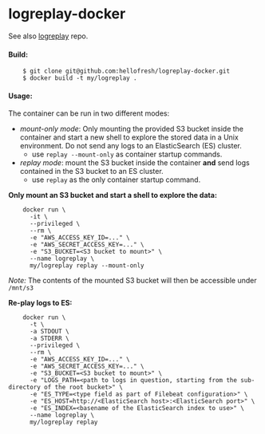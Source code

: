 logreplay-docker
============

See also [logreplay](https://github.com/hellofresh/logreplay) repo.

#### Build:

        $ git clone git@github.com:hellofresh/logreplay-docker.git
        $ docker build -t my/logreplay .

#### Usage:

The container can be run in two different modes:  
  - _mount-only mode_: Only mounting the provided S3 bucket inside the container and start a new shell to explore the stored data in a Unix environment. Do not send any logs to an ElasticSearch (ES) cluster.
    - use `replay --mount-only` as container startup commands.    
  - _replay mode_: mount the S3 bucket inside the container **and** send logs contained in the S3 bucket to an ES cluster.
    - use `replay` as the only container startup command.

**Only mount an S3 bucket and start a shell to explore the data:**

        docker run \
          -it \
          --privileged \
          --rm \
          -e "AWS_ACCESS_KEY_ID=..." \
          -e "AWS_SECRET_ACCESS_KEY=..." \
          -e "S3_BUCKET=<S3 bucket to mount>" \
          --name logreplay \
          my/logreplay replay --mount-only
          
*Note:* The contents of the mounted S3 bucket will then be accessible under `/mnt/s3`

**Re-play logs to ES:**

        docker run \
          -t \
          -a STDOUT \
          -a STDERR \
          --privileged \
          --rm \
          -e "AWS_ACCESS_KEY_ID=..." \
          -e "AWS_SECRET_ACCESS_KEY=..." \
          -e "S3_BUCKET=<S3 bucket to mount>" \
          -e "LOGS_PATH=<path to logs in question, starting from the sub-directory of the root bucket>" \
          -e "ES_TYPE=<type field as part of Filebeat configuration>" \
          -e "ES_HOST=http://<ElasticSearch host>:<ElasticSearch port>" \
          -e "ES_INDEX=<basename of the ElasticSearch index to use>" \
          --name logreplay \
          my/logreplay replay


